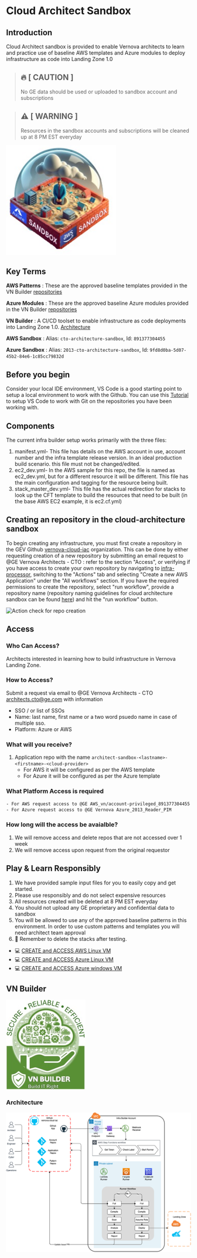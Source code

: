 # Cloud Architect Sandbox

## Introduction

Cloud Architect sandbox is provided to enable Vernova architects to learn and practice use of baseline AWS templates and Azure modules to deploy infrastructure as code into Landing Zone 1.0

> ## :fire: [ CAUTION ]  
> No GE data should be used or uploaded to sandbox account and subscriptions

> ## :warning: [ WARNING ]
> Resources in the sandbox accounts and subscriptions will be cleaned up at 8 PM EST everyday

<img src="images/sandbox.jpg" width="300" height="300"/>

## Key Terms

**AWS Patterns** : These are the approved baseline templates provided in the VN Builder [repositories](https://github.build.ge.com/vernova-cloud-iac/AWS-Patterns)

**Azure Modules** : These are the approved baseline Azure modules provided in the VN Builder [repositories](https://github.build.ge.com/vernova-cloud-iac/Azure-Patterns)

**VN Builder** : A CI/CD toolset to enable infrastructure as code deployments into Landing Zone 1.0. [Architecture]()

**AWS Sandbox** : Alias: `cto-architecture-sandbox`, Id: `891377304455`

**Azure Sandbox** : Alias: `2013-cto-architecture-sandbox`, Id: `9fd8d0ba-5d07-45b2-84e6-1c85cc79832d`

## Before you begin
Consider your local IDE environment, VS Code is a good starting point to setup a local environment to work with the Github. You can use this [Tutorial](https://www.youtube.com/watch?v=i_23KUAEtUM) to setup VS Code to work with Git on the repositories you have been working with.

## Components
The current infra builder setup works primarily with the three files:

1. manifest.yml- This file has details on the AWS account in use, account number and the infra template release version. In an ideal production build scenario. this file must not be changed/edited.
2. ec2_dev.yml- In the AWS sample for this repo, the file is named as ec2_dev.yml, but for a different resource it will be different. This file has the main configuration and tagging for the resource being built.
3. stack_master_dev.yml- This file has the actual redirection for stacks to look up the CFT template to build the resources that need to be built (in the base AWS EC2 example, it is ec2.cf.yml)

## Creating an repository in the cloud-architecture sandbox
To begin creating any infrastructure, you must first create a repository in the GEV Github [vernova-cloud-iac](https://github.build.ge.com/vernova-cloud-iac) organization. This can be done by either requesting creation of a new repository by submitting an email request to @GE Vernova Architects - CTO [](architects.cto@ge.com): refer to the section "Access", or verifying if you have access to create your own repository by navigating to [infra-processor](https://github.build.ge.com/vernova-cloud-iac/infra-processor.git), switching to the "Actions" tab and selecting "Create a new AWS Application" under the "All workflows" section. If you have the required permissions to create the repository, select "run workflow", provide a repository name (repository naming guidelines for cloud architecture sandbox can be found [here](https://github.build.ge.com/vernova-cloud-iac/cloud-architect-sandbox#what-will-you-receive)) and hit the "run workflow" button.

![Action check for repo creation](https://github.build.ge.com/vernova-cloud-iac/LZ1.0-newinfra-setup-intructions-aws/blob/main/images/repo_check.gif)


## Access

### Who Can Access?
Architects interested in learning how to build infrastructure in Vernova Landing Zone.

### How to Access?
Submit a request via email to @GE Vernova Architects - CTO <architects.cto@ge.com> with information
- SSO / or list of SSOs
- Name: last name, first name or a two word psuedo name in case of multiple sso.
- Platform: Azure or AWS

### What will you receive?
1. Application repo with the name `architect-sandbox-<lastname>-<firstname>-<cloud-provider>`
    - For AWS it will be configured as per the AWS template 
    - For Azure it will be configured as per the Azure template 

### What Platform Access is required
    - For AWS request access to @GE AWS_vn/account-privileged_891377304455
    - For Azure request access to @GE Vernova Azure_2013_Reader_PIM  

### How long will the access be avaialble?
1. We will remove access and delete repos that are not accessed over 1 week
2. We will remove access upon request from the original requestor

## Play & Learn Responsibly

1. We have provided sample input files for you to easily copy and get started.
2. Please use responsibly and do not select expensive resources
3. All resources created will be deleted at 8 PM EST everyday
4. You should not upload any GE proprietary and confidential data to sandbox
5. You will be allowed to use any of the approved baseline patterns in this environment. In order to use custom patterns and templates you will need architect team approval
6. :bell: Remember to delete the stacks after testing.

- :computer: [CREATE and ACCESS AWS Linux VM](AWS-LINUX-VM/README.md)
- :computer: [CREATE and ACCESS Azure Linux VM](AZURE-LINUX-VM/README.md)
- :computer: [CREATE and ACCESS Azure windows VM](AZURE-WINDOWS-VM/README.md)

## VN Builder
![Logo](images/logo.jpg)
### Architecture

![Architecture diagram](images/overview.drawio.png)
